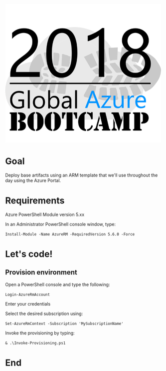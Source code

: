 ![gablogo][gablogo]
# Goal
Deploy base artifacts using an ARM template that we'll use throughout the day using the Azure Portal.

# Requirements
Azure PowerShell Module version 5.xx

In an Administrator PowerShell console window, type:

`Install-Module -Name AzureRM -RequiredVersion 5.6.0 -Force`

# Let's code!
## Provision environment
Open a PowerShell console and type the following:

`Login-AzureRmAccount`

Enter your credentials

Select the desired subscription using:

`Set-AzureRmContext -Subscription 'MySubscriptionName'`

Invoke the provisioning by typing:

`& .\Invoke-Provisioning.ps1`

# End


[gablogo]: ../media/logo-2018-500x444.png "Global Azure Bootcamp logo"
